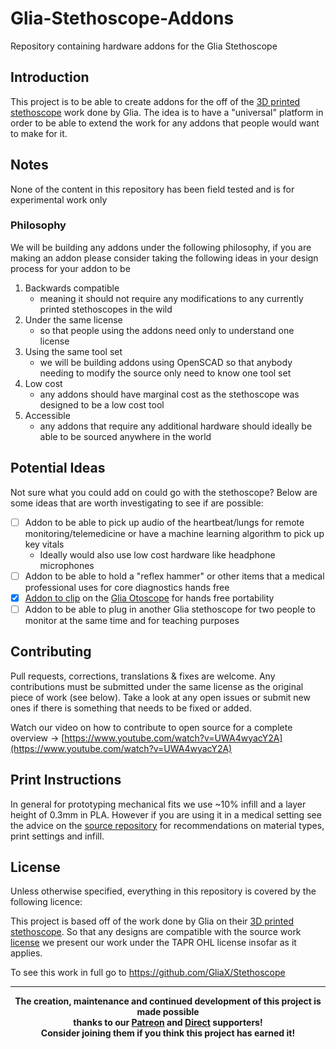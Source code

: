 # Glia-Stethoscope-Addons
Repository containing hardware addons for the Glia Stethoscope

## Introduction
This project is to be able to create addons for the off of the [3D printed stethoscope](https://github.com/GliaX/Stethoscope) work done by Glia. The idea is to have a "universal" platform in order to be able to extend the work for any addons that people would want to make for it.

## Notes
None of the content in this repository has been field tested and is for experimental work only

### Philosophy
We will be building any addons under the following philosophy, if you are making an addon please consider taking the following ideas in your design process for your addon to be 
1. Backwards compatible 
    - meaning it should not require any modifications to any currently printed stethoscopes in the wild
2. Under the same license
    - so that people using the addons need only to understand one license
3. Using the same tool set
    - we will be building addons using OpenSCAD so that anybody needing to modify the source only need to know one tool set
4. Low cost
    - any addons should have marginal cost as the stethoscope was designed to be a low cost tool
5. Accessible
    - any addons that require any additional hardware should ideally be able to be sourced anywhere in the world

## Potential Ideas
Not sure what you could add on could go with the stethoscope? Below are some ideas that are worth investigating to see if are possible:
- [ ] Addon to be able to pick up audio of the heartbeat/lungs for remote monitoring/telemedicine or have a machine learning algorithm to pick up key vitals
  - Ideally would also use low cost hardware like headphone microphones 
- [ ] Addon to be able to hold a "reflex hammer" or other items that a medical professional uses for core diagnostics hands free
- [x] [Addon to clip](https://github.com/darigovresearch/Glia-Stethoscope-Addons/blob/main/source_files/stl/addon_otoscope_clip.stl) on the [Glia Otoscope](https://github.com/GliaX/Otoscope) for hands free portability
- [ ] Addon to be able to plug in another Glia stethoscope for two people to monitor at the same time and for teaching purposes

## Contributing
Pull requests, corrections, translations & fixes are welcome. Any contributions must be submitted under the same license as the original piece of work (see below). Take a look at any open issues or submit new ones if there is something that needs to be fixed or added.

Watch our video on how to contribute to open source for a complete overview -> [https://www.youtube.com/watch?v=UWA4wyacY2A](https://www.youtube.com/watch?v=UWA4wyacY2A)

## Print Instructions
In general for prototyping mechanical fits we use ~10% infill and a layer height of 0.3mm in PLA. However if you are using it in a medical setting see the advice on the [source repository](https://github.com/GliaX/Stethoscope) for recommendations on material types, print settings and infill.

## License
Unless otherwise specified, everything in this repository is covered by the following licence:

This project is based off of the work done by Glia on their [3D printed stethoscope](https://github.com/GliaX/Stethoscope). So that any designs are compatible with the source work [license](https://github.com/GliaX/Stethoscope#licensing-notes) we present our work under the TAPR OHL license insofar as it applies.

To see this work in full go to https://github.com/GliaX/Stethoscope

----

<b>
<div align="center">
    The creation, maintenance and continued development of this project is made possible
    <br>
    thanks to our <a href="http://patreon.com/darigovresearch">Patreon</a> and <a href="https://www.darigovresearch.com/donate">Direct</a> supporters!
    <br>
    Consider joining them if you think this project has earned it!
</div>
</b>
